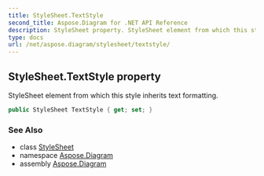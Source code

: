 ```yaml
---
title: StyleSheet.TextStyle
second_title: Aspose.Diagram for .NET API Reference
description: StyleSheet property. StyleSheet element from which this style inherits text formatting
type: docs
url: /net/aspose.diagram/stylesheet/textstyle/
---
```

## StyleSheet.TextStyle property

StyleSheet element from which this style inherits text formatting.

```csharp
public StyleSheet TextStyle { get; set; }
```

### See Also

* class [StyleSheet](../)
* namespace [Aspose.Diagram](../../stylesheet/)
* assembly [Aspose.Diagram](../../../)


